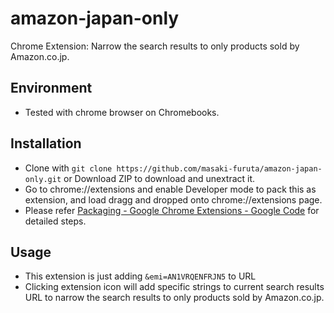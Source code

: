 # amazon-japan-only

Chrome Extension: Narrow the search results to only products sold by Amazon.co.jp.

## Environment

- Tested with chrome browser on Chromebooks. 

## Installation

- Clone with `git clone https://github.com/masaki-furuta/amazon-japan-only.git` or Download ZIP to download and unextract it.
- Go to chrome://extensions and enable Developer mode to pack this as extension, and load dragg and dropped onto chrome://extensions page. 
- Please refer [Packaging - Google Chrome Extensions - Google Code](https://www.adambarth.com/experimental/crx/docs/packaging.html) for detailed steps.

## Usage

- This extension is just adding `&emi=AN1VRQENFRJN5` to URL
- Clicking extension icon will add specific strings to current search results URL to narrow the search results to only products sold by Amazon.co.jp.

